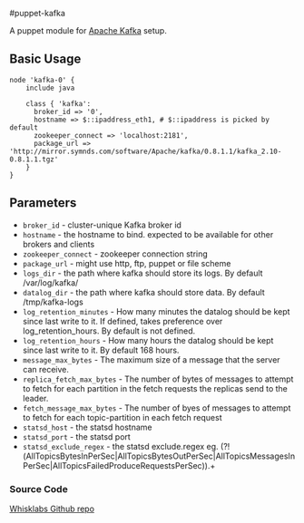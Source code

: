 #puppet-kafka

A puppet module for [Apache Kafka](http://kafka.apache.org/) setup.

## Basic Usage

    node 'kafka-0' {
        include java

        class { 'kafka':
          broker_id => '0',
          hostname => $::ipaddress_eth1, # $::ipaddress is picked by default
          zookeeper_connect => 'localhost:2181',
          package_url => 'http://mirror.symnds.com/software/Apache/kafka/0.8.1.1/kafka_2.10-0.8.1.1.tgz'
        }
    }

## Parameters

   - `broker_id` - cluster-unique Kafka broker id
   - `hostname` - the hostname to bind. expected to be available for other brokers and clients
   - `zookeeper_connect` - zookeeper connection string
   - `package_url` - might use http, ftp, puppet or file scheme
   - `logs_dir` - the path where kafka should store its logs. By default /var/log/kafka/
   - `datalog_dir` - the path where kafka should store data. By default /tmp/kafka-logs
   - `log_retention_minutes` - How many minutes the datalog should be kept since last write to it. If defined, takes preference over log_retention_hours. By default is not defined.
   - `log_retention_hours` - How many hours the datalog should be kept since last write to it. By default 168 hours.
   - `message_max_bytes` - The maximum size of a message that the server can receive.
   - `replica_fetch_max_bytes` - The number of bytes of messages to attempt to fetch for each partition in the fetch requests the replicas send to the leader.
   - `fetch_message_max_bytes` - The number of byes of messages to attempt to fetch for each topic-partition in each fetch request
   - `statsd_host` - the statsd hostname
   - `statsd_port` - the statsd port
   - `statsd_exclude_regex` - the statsd exclude.regex eg. (?!(AllTopicsBytesInPerSec|AllTopicsBytesOutPerSec|AllTopicsMessagesInPerSec|AllTopicsFailedProduceRequestsPerSec)).+

### Source Code

[Whisklabs Github repo](http://github.com/whisklabs/puppet-kafka)
